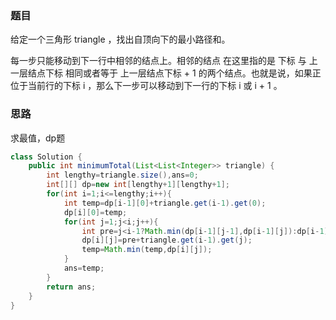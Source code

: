 ### 题目

给定一个三角形 triangle ，找出自顶向下的最小路径和。

每一步只能移动到下一行中相邻的结点上。相邻的结点 在这里指的是 下标 与 上一层结点下标 相同或者等于 上一层结点下标 + 1 的两个结点。也就是说，如果正位于当前行的下标 i ，那么下一步可以移动到下一行的下标 i 或 i + 1 。

### 思路

求最值，dp题

```java
class Solution {
    public int minimumTotal(List<List<Integer>> triangle) {
        int lengthy=triangle.size(),ans=0;
        int[][] dp=new int[lengthy+1][lengthy+1];
        for(int i=1;i<=lengthy;i++){
            int temp=dp[i-1][0]+triangle.get(i-1).get(0);
            dp[i][0]=temp;
            for(int j=1;j<i;j++){
                int pre=j<i-1?Math.min(dp[i-1][j-1],dp[i-1][j]):dp[i-1][j-1];
                dp[i][j]=pre+triangle.get(i-1).get(j);
                temp=Math.min(temp,dp[i][j]);
            }
            ans=temp;
        }
        return ans;
    }
}

```

